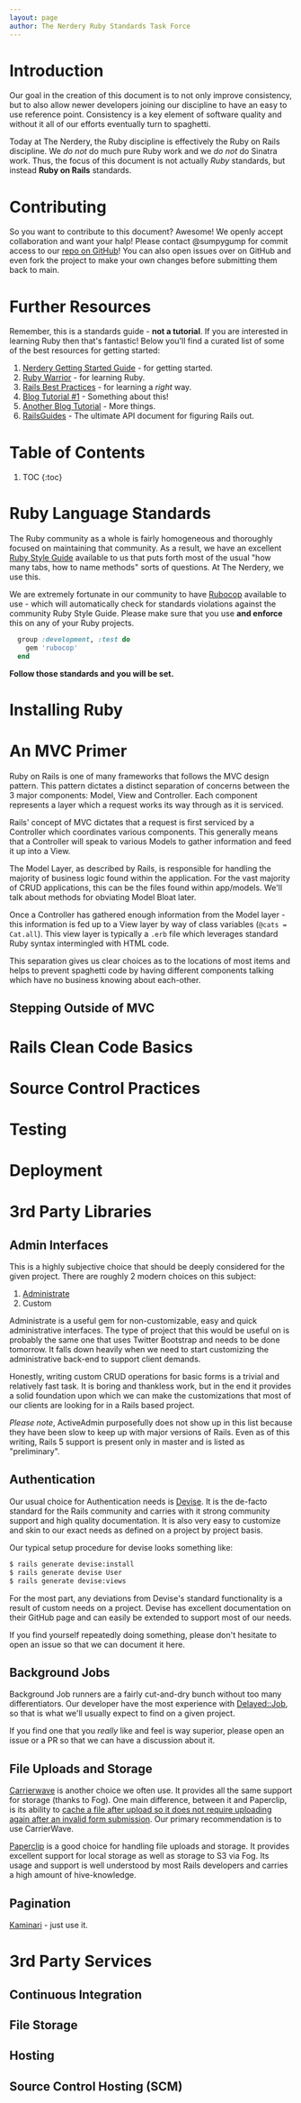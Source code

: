 ```yaml
---
layout: page
author: The Nerdery Ruby Standards Task Force
---
```


# Introduction

Our goal in the creation of this document is to not only improve consistency, but to also allow newer developers joining our discipline to have an easy to use reference point.  Consistency is a key element of software quality and without it all of our efforts eventually turn to spaghetti.

Today at The Nerdery, the Ruby discipline is effectively the Ruby on Rails discipline.  We *do not* do much pure Ruby work and we *do not* do Sinatra work.  Thus, the focus of this document is not actually *Ruby* standards, but instead **Ruby on Rails** standards.

# Contributing

So you want to contribute to this document?  Awesome!  We openly accept collaboration and want your halp!  Please contact @sumpygump for commit access to our [repo on GitHub](https://github.com/thenerdery/ruby-standards)!  You can also open issues over on GitHub and even fork the project to make your own changes before submitting them back to main.

# Further Resources

Remember, this is a standards guide - **not a tutorial**.  If you are interested in learning Ruby then that's fantastic!  Below you'll find a curated list of some of the best resources for getting started:

1. [Nerdery Getting Started Guide]() - for getting started.
1. [Ruby Warrior]() - for learning Ruby.
1. [Rails Best Practices]() - for learning a *right* way.
1. [Blog Tutorial #1]() - Something about this!
1. [Another Blog Tutorial]() - More things.
1. [RailsGuides]() - The ultimate API document for figuring Rails out.

<h1>Table of Contents</h1>

1. TOC
{:toc}

# Ruby Language Standards

The Ruby community as a whole is fairly homogeneous and thoroughly focused on maintaining that community.  As a result, we have an excellent [Ruby Style Guide](https://github.com/bbatsov/ruby-style-guide) available to us that puts forth most of the usual "how many tabs, how to name methods" sorts of questions.  At The Nerdery, we use this.

We are extremely fortunate in our community to have [Rubocop](https://github.com/bbatsov/rubocop) available to use - which will automatically check for standards violations against the community Ruby Style Guide.  Please make sure that you use **and enforce** this on any of your Ruby projects.

```ruby
  group :development, :test do
    gem 'rubocop'
  end
```

**Follow those standards and you will be set.**

# Installing Ruby

# An MVC Primer

Ruby on Rails is one of many frameworks that follows the MVC design pattern.  This pattern dictates a distinct separation of concerns between the 3 major components: Model, View and Controller.  Each component represents a layer which a request works its way through as it is serviced.

Rails' concept of MVC dictates that a request is first serviced by a Controller which coordinates various components.  This generally means that a Controller will speak to various Models to gather information and feed it up into a View.

The Model Layer, as described by Rails, is responsible for handling the majority of business logic found within the application.  For the vast majority of CRUD applications, this can be the files found within app/models.  We'll talk about methods for obviating Model Bloat later.

Once a Controller has gathered enough information from the Model layer - this information is fed up to a View layer by way of class variables (`@cats = Cat.all`).  This view layer is typically a `.erb` file which leverages standard Ruby syntax intermingled with HTML code.

This separation gives us clear choices as to the locations of most items and helps to prevent spaghetti code by having different components talking which have no business knowing about each-other.

## Stepping Outside of MVC

# Rails Clean Code Basics

# Source Control Practices

# Testing

# Deployment

# 3rd Party Libraries

## Admin Interfaces

This is a highly subjective choice that should be deeply considered for the given project.  There are roughly 2 modern choices on this subject:

1. [Administrate](https://github.com/thoughtbot/administrate)
1. Custom

Administrate is a useful gem for non-customizable, easy and quick administrative interfaces.  The type of project that this would be useful on is probably the same one that uses Twitter Bootstrap and needs to be done tomorrow.  It falls down heavily when we need to start customizing the administrative back-end to support client demands.

Honestly, writing custom CRUD operations for basic forms is a trivial and relatively fast task.  It is boring and thankless work, but in the end it provides a solid foundation upon which we can make the customizations that most of our clients are looking for in a Rails based project.

*Please note*, ActiveAdmin purposefully does not show up in this list because they have been slow to keep up with major versions of Rails.  Even as of this writing, Rails 5 support is present only in master and is listed as "preliminary".

## Authentication

Our usual choice for Authentication needs is [Devise](https://github.com/plataformatec/devise).  It is the de-facto standard for the Rails community and carries with it strong community support and high quality documentation.  It is also very easy to customize and skin to our exact needs as defined on a project by project basis.


Our typical setup procedure for devise looks something like:

```sh
$ rails generate devise:install
$ rails generate devise User
$ rails generate devise:views
```

For the most part, any deviations from Devise's standard functionality is a result of custom needs on a project.  Devise has excellent documentation on their GitHub page and can easily be extended to support most of our needs.

If you find yourself repeatedly doing something, please don't hesitate to open an issue so that we can document it here.

## Background Jobs

Background Job runners are a fairly cut-and-dry bunch without too many differentiators.  Our developer have the most experience with [Delayed::Job](https://github.com/collectiveidea/delayed_job), so that is what we'll usually expect to find on a given project.

If you find one that you *really* like and feel is way superior, please open an issue or a PR so that we can have a discussion about it.

## File Uploads and Storage

[Carrierwave](https://github.com/carrierwaveuploader/carrierwave) is another choice we often use.  It provides all the same support for storage (thanks to Fog).  One main difference, between it and Paperclip, is its ability to [cache a file after upload so it does not require uploading again after an invalid form submission](https://github.com/carrierwaveuploader/carrierwave#making-uploads-work-across-form-redisplays).  Our primary recommendation is to use CarrierWave.

[Paperclip](https://github.com/thoughtbot/paperclip) is a good choice for handling file uploads and storage.  It provides excellent support for local storage as well as storage to S3 via Fog.  Its usage and support is well understood by most Rails developers and carries a high amount of hive-knowledge.

## Pagination

[Kaminari](https://github.com/amatsuda/kaminari) - just use it.

# 3rd Party Services

## Continuous Integration

## File Storage

## Hosting

## Source Control Hosting (SCM)
